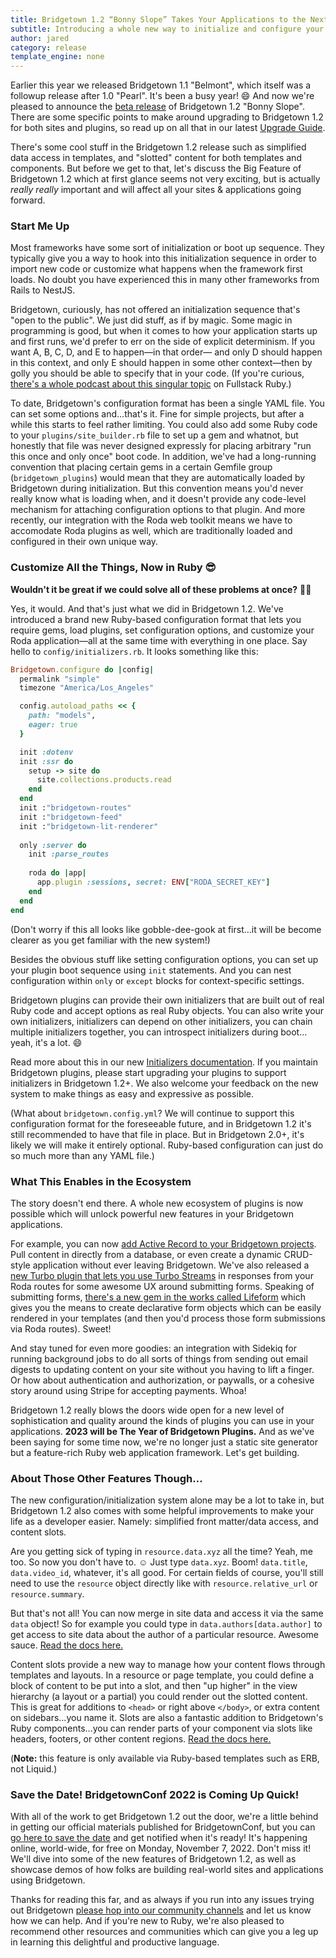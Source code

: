 ```yaml
---
title: Bridgetown 1.2 “Bonny Slope” Takes Your Applications to the Next Level
subtitle: Introducing a whole new way to initialize and configure your applications and plugins. But that's not all! We've also got some neat template goodies in store.
author: jared
category: release
template_engine: none
---
```


Earlier this year we released Bridgetown 1.1 "Belmont", which itself was a followup release after 1.0 "Pearl". It's been a busy year! 😄 And now we're pleased to announce the [beta release](https://github.com/bridgetownrb/bridgetown/releases/tag/v1.2.0.beta3) of Bridgetown 1.2 "Bonny Slope". There are some specific points to make around upgrading to Bridgetown 1.2 for both sites and plugins, so read up on all that in our latest [Upgrade Guide](https://edge.bridgetownrb.com/docs/installation/upgrade).

There's some cool stuff in the Bridgetown 1.2 release such as simplified data access in templates, and "slotted" content for both templates and components. But before we get to that, let's discuss the Big Feature of Bridgetown 1.2 which at first glance seems not very exciting, but is actually _really really_ important and will affect all your sites & applications going forward.

### Start Me Up

Most frameworks have some sort of initialization or boot up sequence. They typically give you a way to hook into this initialization sequence in order to import new code or customize what happens when the framework first loads. No doubt you have experienced this in many other frameworks from Rails to NestJS.

Bridgetown, curiously, has not offered an initialization sequence that's "open to the public". We just did stuff, as if by magic. Some magic in programming is good, but when it comes to how your application starts up and first runs, we'd prefer to err on the side of explicit determinism. If you want A, B, C, D, and E to happen—in that order— and only D should happen in this context, and only E should happen in some other context—then by golly you should be able to specify that in your code. (If you're curious, [there's a whole podcast about this singular topic](https://www.fullstackruby.dev/podcast/6/) on Fullstack Ruby.)

To date, Bridgetown's configuration format has been a single YAML file. You can set some options and…that's it. Fine for simple projects, but after a while this starts to feel rather limiting. You could also add some Ruby code to your `plugins/site_builder.rb` file to set up a gem and whatnot, but honestly that file was never designed expressly for placing arbitrary "run this once and only once" boot code. In addition, we've had a long-running convention that placing certain gems in a certain Gemfile group (`bridgetown_plugins`) would mean that they are automatically loaded by Bridgetown during initialization. But this convention means you'd never really know what is loading when, and it doesn't provide any code-level mechanism for attaching configuration options to that plugin. And more recently, our integration with the Roda web toolkit means we have to accomodate Roda plugins as well, which are traditionally loaded and configured in their own unique way.

### Customize All the Things, Now in Ruby 😎

**Wouldn't it be great if we could solve all of these problems at once?** 🤯😃

Yes, it would. And that's just what we did in Bridgetown 1.2. We've introduced a brand new Ruby-based configuration format that lets you require gems, load plugins, set configuration options, and customize your Roda application—all at the same time with everything in one place. Say hello to `config/initializers.rb`. It looks something like this:

```ruby
Bridgetown.configure do |config|
  permalink "simple"
  timezone "America/Los_Angeles"

  config.autoload_paths << {
    path: "models",
    eager: true
  }

  init :dotenv
  init :ssr do
    setup -> site do
      site.collections.products.read
    end
  end
  init :"bridgetown-routes"
  init :"bridgetown-feed"
  init :"bridgetown-lit-renderer"
  
  only :server do
    init :parse_routes
  
    roda do |app|
      app.plugin :sessions, secret: ENV["RODA_SECRET_KEY"]
    end
  end
end
```

(Don't worry if this all looks like gobble-dee-gook at first…it will be become clearer as you get familiar with the new system!)

Besides the obvious stuff like setting configuration options, you can set up your plugin boot sequence using `init` statements. And you can nest configuration within `only` or `except` blocks for context-specific settings.

Bridgetown plugins can provide their own initializers that are built out of real Ruby code and accept options as real Ruby objects. You can also write your own initializers, initializers can depend on other initializers, you can chain multiple initializers together, you can introspect initializers during boot…yeah, it's a lot. 😄

Read more about this in our new [Initializers documentation](https://edge.bridgetownrb.com/docs/configuration/initializers). If you maintain Bridgetown plugins, please start upgrading your plugins to support initializers in Bridgetown 1.2+. We also welcome your feedback on the new system to make things as easy and expressive as possible.

(What about `bridgetown.config.yml`? We will continue to support this configuration format for the foreseeable future, and in Bridgetown 1.2 it's still recommended to have that file in place. But in Bridgetown 2.0+, it's likely we will make it entirely optional. Ruby-based configuration can just do so much more than any YAML file.)

### What This Enables in the Ecosystem

The story doesn't end there. A whole new ecosystem of plugins is now possible which will unlock powerful new features in your Bridgetown applications.

For example, you can now [add Active Record to your Bridgetown projects](https://github.com/bridgetownrb/bridgetown-activerecord). Pull content in directly from a database, or even create a dynamic CRUD-style application without ever leaving Bridgetown. We've also released a [new Turbo plugin that lets you use Turbo Streams](https://github.com/bridgetownrb/roda-turbo) in responses from your Roda routes for some awesome UX around submitting forms. Speaking of submitting forms, [there's a new gem in the works called Lifeform](https://github.com/bridgetownrb/lifeform) which gives you the means to create declarative form objects which can be easily rendered in your templates (and then you'd process those form submissions via Roda routes). Sweet!

And stay tuned for even more goodies: an integration with Sidekiq for running background jobs to do all sorts of things from sending out email digests to updating content on your site without you having to lift a finger. Or how about authentication and authorization, or paywalls, or a cohesive story around using Stripe for accepting payments. Whoa!

Bridgetown 1.2 really blows the doors wide open for a new level of sophistication and quality around the kinds of plugins you can use in your applications. **2023 will be The Year of Bridgetown Plugins.** And as we've been saying for some time now, we're no longer just a static site generator but a feature-rich Ruby web application framework. Let's get building.

### About Those Other Features Though…

The new configuration/initialization system alone may be a lot to take in, but Bridgetown 1.2 also comes with some helpful improvements to make your life as a developer easier. Namely: simplified front matter/data access, and content slots.

Are you getting sick of typing in `resource.data.xyz` all the time? Yeah, me too. So now you don't have to. ☺️ Just type `data.xyz`. Boom! `data.title`, `data.video_id`, whatever, it's all good. For certain fields of course, you'll still need to use the `resource` object directly like with `resource.relative_url` or `resource.summary`.

But that's not all! You can now merge in site data and access it via the same `data` object! So for example you could type in `data.authors[data.author]` to get access to site data about the author of a particular resource. Awesome sauce. [Read the docs here.](https://edge.bridgetownrb.com/docs/datafiles#merging-site-data-into-resource-data)

Content slots provide a new way to manage how your content flows through templates and layouts. In a resource or page template, you could define a block of content to be put into a slot, and then "up higher" in the view hierarchy (a layout or a partial) you could render out the slotted content. This is great for additions to `<head>` or right above `</body>`, or extra content on sidebars…you name it. Slots are also a fantastic addition to Bridgetown's Ruby components…you can render parts of your component via slots like headers, footers, or other content regions. [Read the docs here.](https://edge.bridgetownrb.com/docs/template-engines/erb-and-beyond#slotted-content)

(**Note:** this feature is only available via Ruby-based templates such as ERB, not Liquid.)

### Save the Date! BridgetownConf 2022 is Coming Up Quick!

With all of the work to get Bridgetown 1.2 out the door, we're a little behind in getting our official materials published for BridgetownConf, but you can [go here to save the date](https://www.bridgetownconf.rocks) and get notified when it's ready! It's happening online, world-wide, for free on Monday, November 7, 2022. Don't miss it! We'll dive into some of the new features of Bridgetown 1.2, as well as showcase demos of how folks are building real-world sites and applications using Bridgetown.

Thanks for reading this far, and as always if you run into any issues trying out Bridgetown [please hop into our community channels](/community) and let us know how we can help. And if you're new to Ruby, we're also pleased to recommend other resources and communities which can give you a leg up in learning this delightful and productive language.